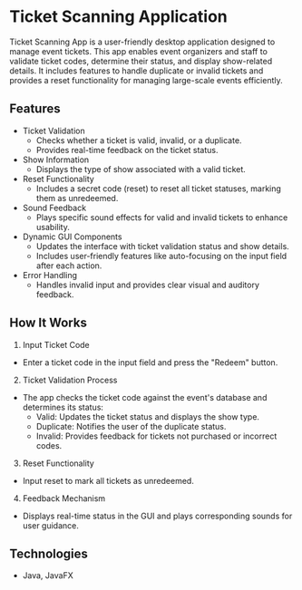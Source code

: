 # Ticket Scanning Application
Ticket Scanning App is a user-friendly desktop application designed to manage event tickets. This app enables event organizers and staff to validate ticket codes, determine their status, and display show-related details. It includes features to handle duplicate or invalid tickets and provides a reset functionality for managing large-scale events efficiently.

## Features
* Ticket Validation
  * Checks whether a ticket is valid, invalid, or a duplicate.
  * Provides real-time feedback on the ticket status.
* Show Information
  * Displays the type of show associated with a valid ticket.
* Reset Functionality
  * Includes a secret code (reset) to reset all ticket statuses, marking them as unredeemed.
* Sound Feedback
  * Plays specific sound effects for valid and invalid tickets to enhance usability.
* Dynamic GUI Components
  * Updates the interface with ticket validation status and show details.
  * Includes user-friendly features like auto-focusing on the input field after each action.
* Error Handling
  * Handles invalid input and provides clear visual and auditory feedback.

## How It Works

1. Input Ticket Code
  * Enter a ticket code in the input field and press the "Redeem" button.
2. Ticket Validation Process
  * The app checks the ticket code against the event's database and determines its status:
    * Valid: Updates the ticket status and displays the show type.
    * Duplicate: Notifies the user of the duplicate status.
    * Invalid: Provides feedback for tickets not purchased or incorrect codes.
3. Reset Functionality
  * Input reset to mark all tickets as unredeemed.
4. Feedback Mechanism
  * Displays real-time status in the GUI and plays corresponding sounds for user guidance.

## Technologies
* Java, JavaFX

